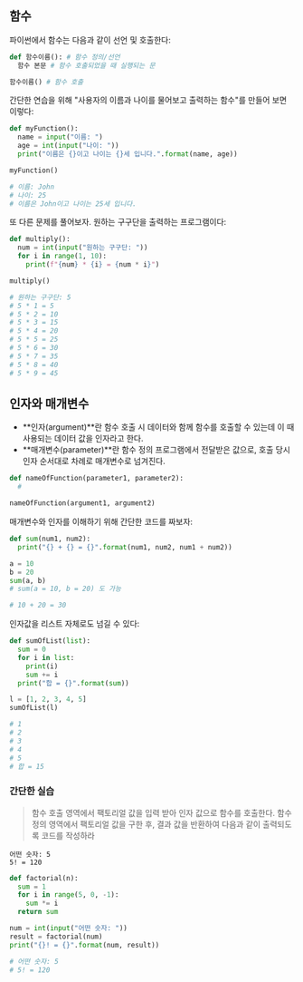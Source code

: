 ## 함수

파이썬에서 함수는 다음과 같이 선언 및 호출한다:

```py
def 함수이름(): # 함수 정의/선언
  함수 본문 # 함수 호출되었을 때 실행되는 문

함수이름() # 함수 호출
```

간단한 연습을 위해 "사용자의 이름과 나이를 물어보고 출력하는 함수"를 만들어 보면 이렇다:

```py
def myFunction():
  name = input("이름: ")
  age = int(input("나이: "))
  print("이름은 {}이고 나이는 {}세 입니다.".format(name, age))

myFunction()

# 이름: John
# 나이: 25
# 이름은 John이고 나이는 25세 입니다.
```

또 다른 문제를 풀어보자. 원하는 구구단을 출력하는 프로그램이다:

```py
def multiply():
  num = int(input("원하는 구구단: "))
  for i in range(1, 10):
    print(f"{num} * {i} = {num * i}")

multiply()

# 원하는 구구단: 5
# 5 * 1 = 5
# 5 * 2 = 10
# 5 * 3 = 15
# 5 * 4 = 20
# 5 * 5 = 25
# 5 * 6 = 30
# 5 * 7 = 35
# 5 * 8 = 40
# 5 * 9 = 45
```

## 인자와 매개변수

- **인자(argument)**란 함수 호출 시 데이터와 함께 함수를 호출할 수 있는데 이 때 사용되는 데이터 값을 인자라고 한다.
- **매개변수(parameter)**란 함수 정의 프로그램에서 전달받은 값으로, 호출 당시 인자 순서대로 차례로 매개변수로 넘겨진다.

```py
def nameOfFunction(parameter1, parameter2):
  #

nameOfFunction(argument1, argument2)
```

매개변수와 인자를 이해하기 위해 간단한 코드를 짜보자:

```py
def sum(num1, num2):
  print("{} + {} = {}".format(num1, num2, num1 + num2))

a = 10
b = 20
sum(a, b)
# sum(a = 10, b = 20) 도 가능

# 10 + 20 = 30
```

인자값을 리스트 자체로도 넘길 수 있다:

```py
def sumOfList(list):
  sum = 0
  for i in list:
    print(i)
    sum += i
  print("합 = {}".format(sum))

l = [1, 2, 3, 4, 5]
sumOfList(l)

# 1
# 2
# 3
# 4
# 5
# 합 = 15
```

### 간단한 실습

> 함수 호출 영역에서 팩토리얼 값을 입력 받아 인자 값으로 함수를 호출한다. 함수 정의 영역에서 팩토리얼 값을 구한 후, 결과 값을 반환하여 다음과 같이 출력되도록 코드를 작성하라

```
어떤 숫자: 5
5! = 120
```

```py
def factorial(n):
  sum = 1
  for i in range(5, 0, -1):
    sum *= i
  return sum

num = int(input("어떤 숫자: "))
result = factorial(num)
print("{}! = {}".format(num, result))

# 어떤 숫자: 5
# 5! = 120
```












